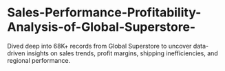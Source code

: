 # Sales-Performance-Profitability-Analysis-of-Global-Superstore-
Dived deep into 68K+ records from Global Superstore to uncover data-driven insights on sales trends, profit margins, shipping inefficiencies, and regional performance.
